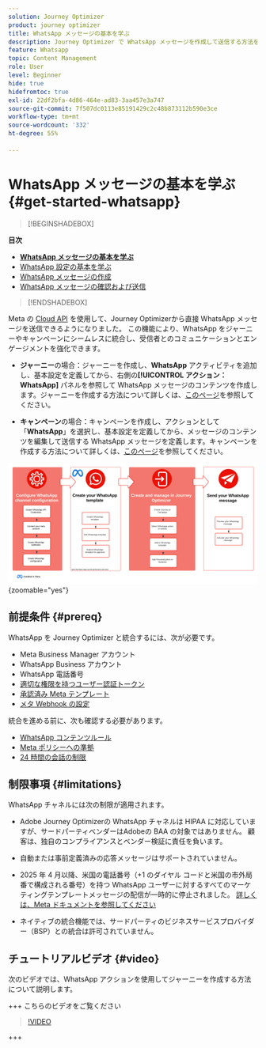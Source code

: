 ```yaml
---
solution: Journey Optimizer
product: journey optimizer
title: WhatsApp メッセージの基本を学ぶ
description: Journey Optimizer で WhatsApp メッセージを作成して送信する方法を学ぶ
feature: Whatsapp
topic: Content Management
role: User
level: Beginner
hide: true
hidefromtoc: true
exl-id: 22df2bfa-4d86-464e-ad83-3aa457e3a747
source-git-commit: 7f507dc0113e85191429c2c48b873112b590e3ce
workflow-type: tm+mt
source-wordcount: '332'
ht-degree: 55%

---
```


# WhatsApp メッセージの基本を学ぶ {#get-started-whatsapp}

>[!BEGINSHADEBOX]

**目次**

* **[WhatsApp メッセージの基本を学ぶ](get-started-whatsapp.md)**
* [WhatsApp 設定の基本を学ぶ](whatsapp-configuration.md)
* [WhatsApp メッセージの作成](create-whatsapp.md)
* [WhatsApp メッセージの確認および送信](send-whatsapp.md)

>[!ENDSHADEBOX]

Meta の [Cloud API](https://developers.facebook.com/docs/whatsapp/cloud-api/) を使用して、Journey Optimizerから直接 WhatsApp メッセージを送信できるようになりました。 この機能により、WhatsApp をジャーニーやキャンペーンにシームレスに統合し、受信者とのコミュニケーションとエンゲージメントを強化できます。

* **ジャーニー**&#x200B;の場合：ジャーニーを作成し、**WhatsApp** アクティビティを追加し、基本設定を定義してから、右側の&#x200B;**[!UICONTROL アクション：WhatsApp]** パネルを参照して WhatsApp メッセージのコンテンツを作成します。ジャーニーを作成する方法について詳しくは、[このページ](../building-journeys/journey-gs.md)を参照してください。

* **キャンペーン**&#x200B;の場合：キャンペーンを作成し、アクションとして「**WhatsApp**」を選択し、基本設定を定義してから、メッセージのコンテンツを編集して送信する WhatsApp メッセージを定義します。キャンペーンを作成する方法について詳しくは、[このページ](../campaigns/create-campaign.md#configure)を参照してください。

![](assets/do-not-localize/whatsapp-beta.png){zoomable="yes"}

## 前提条件 {#prereq}

WhatsApp を Journey Optimizer と統合するには、次が必要です。

* Meta Business Manager アカウント
* WhatsApp Business アカウント
* WhatsApp 電話番号
* [ 適切な権限を持つユーザー認証トークン ](https://developers.facebook.com/blog/post/2022/12/05/auth-tokens/)
* [承認済み Meta テンプレート](https://developers.facebook.com/docs/whatsapp/message-templates/guidelines/)
* [ メタ Webhook の設定 ](https://developers.facebook.com/docs/whatsapp/webhooks/)


統合を進める前に、次も確認する必要があります。

* [WhatsApp コンテンツルール](https://www.whatsapp.com/legal/messaging-guidelines)
* [Meta ポリシーへの準拠](https://www.whatsapp.com/legal)
* [24 時間の会話の制限](https://developers.facebook.com/docs/whatsapp/messaging-limits/)

## 制限事項 {#limitations}

WhatsApp チャネルには次の制限が適用されます。

* Adobe Journey Optimizerの WhatsApp チャネルは HIPAA に対応していますが、サードパーティベンダーはAdobeの BAA の対象ではありません。 顧客は、独自のコンプライアンスとベンダー検証に責任を負います。

* 自動または事前定義済みの応答メッセージはサポートされていません。

* 2025 年 4 月以降、米国の電話番号（+1 のダイヤル コードと米国の市外局番で構成される番号）を持つ WhatsApp ユーザーに対するすべてのマーケティングテンプレートメッセージの配信が一時的に停止されました。 [ 詳しくは、Meta ドキュメントを参照してください ](https://developers.facebook.com/docs/whatsapp/cloud-api/guides/send-message-templates#per-user-marketing-template-message-limits)

* ネイティブの統合機能では、サードパーティのビジネスサービスプロバイダー（BSP）との統合は許可されていません。

## チュートリアルビデオ {#video}


次のビデオでは、WhatsApp アクションを使用してジャーニーを作成する方法について説明します。

+++ こちらのビデオをご覧ください

>[!VIDEO](https://video.tv.adobe.com/v/3451621?learn=on)

+++
